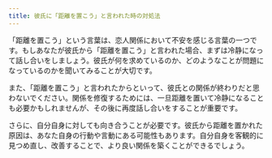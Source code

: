 ```yaml
---
title: 彼氏に「距離を置こう」と言われた時の対処法
---
```


「距離を置こう」という言葉は、恋人関係において不安を感じる言葉の一つです。もしあなたが彼氏から「距離を置こう」と言われた場合、まずは冷静になって話し合いをしましょう。彼氏が何を求めているのか、どのようなことが問題になっているのかを聞いてみることが大切です。

また、「距離を置こう」と言われたからといって、彼氏との関係が終わりだと思わないでください。関係を修復するためには、一旦距離を置いて冷静になることも必要かもしれませんが、その後に再度話し合いをすることが重要です。

さらに、自分自身に対しても向き合うことが必要です。彼氏から距離を置かれた原因は、あなた自身の行動や言動にある可能性もあります。自分自身を客観的に見つめ直し、改善することで、より良い関係を築くことができるでしょう。
